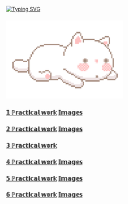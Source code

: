 [![Typing SVG](https://readme-typing-svg.herokuapp.com?font=Fira+Code&size=35&pause=1000&color=4A48A9&width=435&lines=%E2%84%8D%F0%9D%95%9A%2C+%F0%9D%95%80'%F0%9D%95%9E+%F0%9D%94%B8%F0%9D%95%9F%F0%9D%95%92)](https://git.io/typing-svg)
### ![](https://github.com/BolAnastasiya/Bolotina20IS3-3/blob/main/Img/Hi.gif) 
<h3 align="left"><a href="https://github.com/BolAnastasiya/Bolotina20IS3-3/tree/main/%D0%BF%D0%B5%D1%80%D0%B2%D0%B0%D1%8F" target="_blank" >𝟙 ℙ𝕣𝕒𝕔𝕥𝕚𝕔𝕒𝕝 𝕨𝕠𝕣𝕜</a>
<a href="https://github.com/BolAnastasiya/Bolotina20IS3-3/tree/main/%D0%BF%D0%B5%D1%80%D0%B2%D0%B0%D1%8F/images" target="_blank" >𝕀𝕞𝕒𝕘𝕖𝕤</a></h3>
 
<h3 align="left"><a href="https://github.com/BolAnastasiya/Bolotina20IS3-3/tree/main/%D0%B2%D1%82%D0%BE%D1%80%D0%B0%D1%8F" target="_blank" >𝟚 ℙ𝕣𝕒𝕔𝕥𝕚𝕔𝕒𝕝 𝕨𝕠𝕣𝕜</a>
<a href="https://github.com/BolAnastasiya/Bolotina20IS3-3/tree/main/%D0%B2%D1%82%D0%BE%D1%80%D0%B0%D1%8F/images" target="_blank" >𝕀𝕞𝕒𝕘𝕖𝕤</a></h3>

<h3 align="left"><a href="https://github.com/BolAnastasiya/Bolotina20IS3-3/tree/main/misc" target="_blank" >𝟛 ℙ𝕣𝕒𝕔𝕥𝕚𝕔𝕒𝕝 𝕨𝕠𝕣𝕜</a></h3>
<h3 align="left"><a href="https://github.com/BolAnastasiya/Bolotina20IS3-3/tree/main/%D1%87%D0%B5%D1%82%D0%B2%D0%B5%D1%80%D1%82%D0%B0%D1%8F" target="_blank" >𝟜 ℙ𝕣𝕒𝕔𝕥𝕚𝕔𝕒𝕝 𝕨𝕠𝕣𝕜</a> <a href="https://github.com/BolAnastasiya/Bolotina20IS3-3/blob/main/%D1%87%D0%B5%D1%82%D0%B2%D0%B5%D1%80%D1%82%D0%B0%D1%8F/%D0%94%D0%B8%D0%B0%D0%B3%D1%80%D0%B0%D0%BC%D0%BC%D0%B0.png" target="_blank" >𝕀𝕞𝕒𝕘𝕖𝕤</a></h3>
<h3 align="left"><a href="https://github.com/BolAnastasiya/Bolotina20IS3-3/tree/main/Пятая/WebApplication1" target="_blank" >𝟝 ℙ𝕣𝕒𝕔𝕥𝕚𝕔𝕒𝕝 𝕨𝕠𝕣𝕜</a> <a href="https://github.com/BolAnastasiya/Bolotina20IS3-3/tree/main/Пятая/Images" target="_blank" >𝕀𝕞𝕒𝕘𝕖𝕤</a></h3>
<h3 align="left"><a href="https://github.com/BolAnastasiya/Bolotina20IS3-3/blob/main/%D1%88%D0%B5%D1%81%D1%82%D0%B0%D1%8F.zip" target="_blank" >𝟞 ℙ𝕣𝕒𝕔𝕥𝕚𝕔𝕒𝕝 𝕨𝕠𝕣𝕜</a> <a href="https://github.com/BolAnastasiya/Bolotina20IS3-3/blob/main/%D1%88%D0%B5%D1%81%D1%82%D0%B0%D1%8F.zip" target="_blank" >𝕀𝕞𝕒𝕘𝕖𝕤</a></h3>


<!---<h3 align="left"><a href="https://github.com/BolAnastasiya/Bolotina20IS3-3/blob/main/%D1%88%D0%B5%D1%81%D1%82%D0%B0%D1%8F.zip" target="_blank" >
𝟞 𝟟 𝟠 𝟡 𝟙𝟘 ℙ𝕣𝕒𝕔𝕥𝕚𝕔𝕒𝕝 𝕨𝕠𝕣𝕜</a></h3>-->
